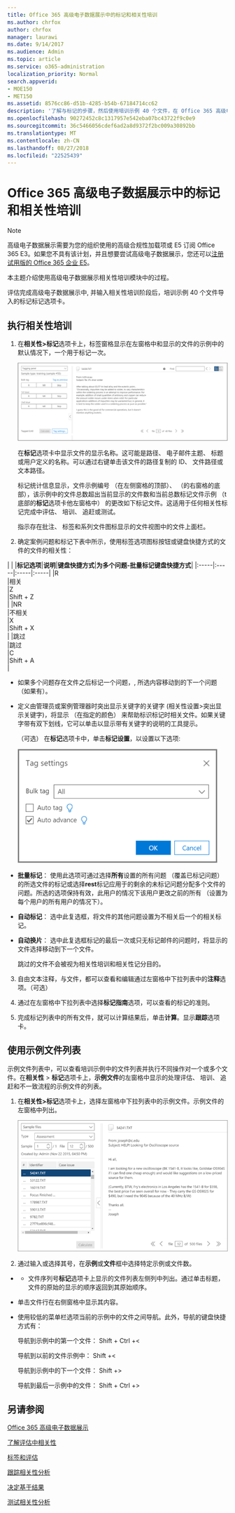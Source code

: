 ```yaml
---
title: Office 365 高级电子数据展示中的标记和相关性培训
ms.author: chrfox
author: chrfox
manager: laurawi
ms.date: 9/14/2017
ms.audience: Admin
ms.topic: article
ms.service: o365-administration
localization_priority: Normal
search.appverid:
- MOE150
- MET150
ms.assetid: 8576cc86-d51b-4285-b54b-67184714cc62
description: '了解与标记的步骤，然后使用培训示例 40 个文件，在 Office 365 高级电子数据展示的相关性培训阶段。  '
ms.openlocfilehash: 90272452c8c1317957e542eba07bc43722f9c0e9
ms.sourcegitcommit: 36c5466056cdef6ad2a8d9372f2bc009a30892bb
ms.translationtype: MT
ms.contentlocale: zh-CN
ms.lasthandoff: 08/27/2018
ms.locfileid: "22525439"
---
```

# <a name="tagging-and-relevance-training-in-office-365-advanced-ediscovery"></a>Office 365 高级电子数据展示中的标记和相关性培训

> [!NOTE]
> 高级电子数据展示需要为您的组织使用的高级合规性加载项或 E5 订阅 Office 365 E3。如果您不具有该计划，并且想要尝试高级电子数据展示，您还可以[注册试用版的 Office 365 企业 E5](https://go.microsoft.com/fwlink/p/?LinkID=698279)。 
  
本主题介绍使用高级电子数据展示相关性培训模块中的过程。 
  
评估完成高级电子数据展示中, 并输入相关性培训阶段后，培训示例 40 个文件导入的标记标记选项卡。 
  
## <a name="performing-relevance-training"></a>执行相关性培训

1. 在**相关性\>标记**选项卡上，标签窗格显示在左窗格中和显示的文件的示例中的默认情况下，一个用于标记一次。 
    
    ![相关性标签面板](media/0cf19ab4-b427-4a7f-8749-0f4ed9afaf58.png)
  
    在**标记**选项卡中显示文件的显示名称。这可能是路径、 电子邮件主题、 标题或用户定义的名称。可以通过右键单击该文件的路径复制的 ID、 文件路径或文本路径。 
    
    标记统计信息显示，文件示例编号 （在左侧窗格的顶部）、 （的右窗格的底部），该示例中的文件总数超出当前显示的文件数和当前总数标记文件示例 （t 底部的**标记**选项卡他左窗格中） 的更改如下标记文件。这适用于任何相关性标记完成中评估、 培训、 追赶或测试。 
    
    指示存在批注、 标签和系列文件图标显示的文件视图中的文件上面栏。
    
2. 确定案例问题和标记下表中所示，使用标签选项图标按钮或键盘快捷方式的文件的文件的相关性：
    
| |
|**标记选项**|**说明**|**键盘快捷方式**|**为多个问题-批量标记键盘快捷方式**|
|:-----|:-----|:-----|:-----|
|R  <br/> |相关  <br/> |Z  <br/> |Shift + Z  <br/> |
|NR  <br/> |不相关  <br/> |X  <br/> |Shift + X  <br/> |
|跳过  <br/> |跳过  <br/> |C  <br/> |Shift + A  <br/> |
   
  - 如果多个问题存在文件之后标记一个问题，, 所选内容移动到的下一个问题 （如果有）。 
    
  - 定义由管理员或案例管理器时突出显示关键字的关键字 (相关性设置\>突出显示关键字)，将显示 （在指定的颜色） 来帮助标识标记时相关文件。如果关键字带有双下划线，它可以单击以显示带有关键字的说明的工具提示。 
    
    （可选） 在**标记**选项卡中，单击**标记设置**，以设置以下选项: 
    
    ![相关性标签设置](media/533e89fa-7eb4-409e-ab07-f5aab9296dd8.png)
  
  - **批量标记**： 使用此选项可通过选择**所有**设置的所有问题 （覆盖已标记问题） 的所选文件的标记或选择**rest**标记应用于的剩余的未标记问题分配多个文件的问题。所选的选项保持有效，此用户的情况下该用户更改之前的所有 （设置为每个用户的所有用户的情况下）。 
    
  - **自动标记**： 选中此复选框，将文件的其他问题设置为不相关后一个的相关标记。
    
  - **自动换片**： 选中此复选框标记的最后一次或只无标记邮件的问题时，将显示的文件选择移动到下一个文件。 
    
    跳过的文件不会被视为相关性培训和相关性记分目的。
    
3. 自由文本注释，与文件，都可以查看和编辑通过左窗格中下拉列表中的**注释**选项。（可选） 
    
4. 通过在左窗格中下拉列表中选择**标记指南**选项，可以查看的标记的准则。 
    
5. 完成标记列表中的所有文件，就可以计算结果后，单击**计算**。显示**跟踪**选项卡。 
    
## <a name="working-with-the-sample-files-list"></a>使用示例文件列表

示例文件列表中，可以查看培训示例中的文件列表并执行不同操作对一个或多个文件。在**相关性** \> **标记**选项卡上，**示例文件**的左窗格中显示的处理评估、 培训、 追赶和不一致流程的示例文件的列表。 
  
1. 在**相关性\>标记**选项卡上，选择左窗格中下拉列表中的示例文件。示例文件的左窗格中列出。 
    
    ![相关性标记示例文件列表](media/fd058bdd-645a-4af1-a1eb-bff08581cb18.png)
  
2. 通过输入或选择其号，在**示例**或**文件**框中选择特定示例或文件数。 
    
  -   - 文件序列号**标记**选项卡上显示的文件列表左侧列中列出。通过单击标题，文件的原始的显示的顺序返回到其原始顺序。 
    
  - 单击文件行在右侧窗格中显示其内容。
    
  - 使用较低的菜单栏选项当前的示例中的文件之间导航。此外，导航的键盘快捷方式有：
    
    导航到示例中的第一个文件： Shift + Ctrl +\<
    
    导航到以前的文件示例中： Shift +\<
    
    导航到示例中的下一个文件： Shift +\>
    
    导航到最后一示例中的文件： Shift + Ctrl +\>
    
## <a name="see-also"></a>另请参阅

[Office 365 高级电子数据展示](office-365-advanced-ediscovery.md)
  
[了解评估中相关性](assessment-in-relevance-in-advanced-ediscovery.md)
  
[标签和评估](tagging-and-assessment-in-advanced-ediscovery.md)
  
[跟踪相关性分析](track-relevance-analysis-in-advanced-ediscovery.md)
  
[决定基于结果](decision-based-on-the-results-in-advanced-ediscovery.md)
  
[测试相关性分析](test-relevance-analysis-in-advanced-ediscovery.md)

